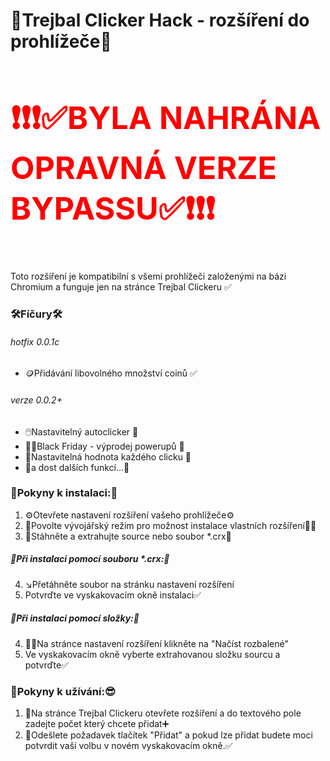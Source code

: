 

<h1>🥷Trejbal Clicker Hack - rozšíření do prohlížeče🥷</h1>
<h3 style="color: red; font-size:50px"><strong>❗❗❗✅BYLA NAHRÁNA OPRAVNÁ VERZE BYPASSU✅❗❗❗</strong></h3>
<p>Toto rozšíření je kompatibilní s všemi prohlížeči založenými na bázi Chromium a funguje jen na stránce Trejbal Clickeru ✅</p>
<h3>🛠️Fíčury🛠️</h3>
<h6>hotfix 0.0.1c</h6>
<ul>
  <li>🪙Přidávání libovolného množství coinů ✅</li>
</ul>
<h6>verze 0.0.2+</h6>
<ul>
  <li>🖱️Nastavitelný autoclicker 🔧</li>
  <li>🧑🏿Black Friday - výprodej powerupů 🔧</li>
  <li>💸Nastavitelná hodnota každého clicku 🔧</li>
  <li>🤑a dost dalších funkcí...🤑</li>
</ul>

<h3>📩Pokyny k instalaci:💾</h3>
<ol>
  <li>⚙️Otevřete nastavení rozšíření vašeho prohlížeče⚙️</li>
  <li>🔧Povolte vývojářský režim pro možnost instalace vlastních rozšíření🧑‍💻</li>
  <li>📩Stáhněte a extrahujte source nebo soubor *.crx📩</li>
</ol>
<h5>📃Při instalaci pomocí <strong>souboru *.crx:</strong>📄</h5>
<ol start=4><li>↘️Přetáhněte soubor na stránku nastavení rozšíření</li><li>Potvrďte ve vyskakovacím okně instalaci✅</li></ol>
<h5>📂Při instalaci pomocí <strong>složky:</strong>📁</h5>
<ol start=4><li>⛓️‍💥Na stránce nastavení rozšíření klikněte na "Načíst rozbalené"</li><li>Ve vyskakovacím okně vyberte extrahovanou složku sourcu a potvrďte✅</li></ol>

<h3>💯Pokyny k užívání:😎</h3>
<ol><li>📖Na stránce Trejbal Clickeru otevřete rozšíření a do textového pole zadejte počet který chcete přidat➕</li><li>📨Odešlete požadavek tlačítek "Přidat" a pokud lze přidat budete moci potvrdit vaší volbu v novém vyskakovacím okně.✅</li></ol>

